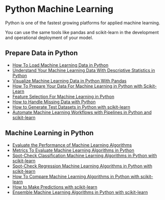 # Python Machine Learning

Python is one of the fastest growing platforms for applied machine learning.

You can use the same tools like pandas and scikit-learn in the development and operational deployment of your model.

## Prepare Data in Python
* [How To Load Machine Learning Data in Python](https://github.com/khanhnamle1994/applied-machine-learning/blob/master/Machine-Learning-Python/load_ml_data_python.ipynb)
* [Understand Your Machine Learning Data With Descriptive Statistics in Python](https://github.com/khanhnamle1994/applied-machine-learning/blob/master/Machine-Learning-Python/understand_ml_data_descriptive_statistics_python.ipynb)
* [Visualize Machine Learning Data in Python With Pandas](https://github.com/khanhnamle1994/applied-machine-learning/blob/master/Machine-Learning-Python/visual_ml_data_in_python_with_pandas.ipynb)
* [How To Prepare Your Data For Machine Learning in Python with Scikit-Learn](https://github.com/khanhnamle1994/applied-machine-learning/blob/master/Machine-Learning-Python/prepare_data_for_ml_in_python_scikit_learn.ipynb)
* [Feature Selection For Machine Learning in Python](https://github.com/khanhnamle1994/applied-machine-learning/blob/master/Machine-Learning-Python/feature_selection_ml_python.ipynb)
* [How to Handle Missing Data with Python](https://github.com/khanhnamle1994/applied-machine-learning/blob/master/Machine-Learning-Python/how_to_handle_missing_data_with_Python.ipynb)
* [How to Generate Test Datasets in Python with scikit-learn](https://github.com/khanhnamle1994/applied-machine-learning/blob/master/Machine-Learning-Python/how_to_generate_test_datasets_in_Python_with_scikit_learn.ipynb)
* [Automate Machine Learning Workflows with Pipelines in Python and scikit-learn](https://github.com/khanhnamle1994/applied-machine-learning/blob/master/Machine-Learning-Python/automate_ml_workflows_with_pipelines_in_Python_and_scikit_learn.ipynb)

## Machine Learning in Python
* [Evaluate the Performance of Machine Learning Algorithms](https://github.com/khanhnamle1994/applied-machine-learning/blob/master/Machine-Learning-Python/evaluate_performance_ml_algoritms_python_resampling.ipynb)
* [Metrics To Evaluate Machine Learning Algorithms in Python](https://github.com/khanhnamle1994/applied-machine-learning/blob/master/Machine-Learning-Python/metrics_to_evaluate_ml_algorithms_python.ipynb)
* [Spot-Check Classification Machine Learning Algorithms in Python with scikit-learn](https://github.com/khanhnamle1994/applied-machine-learning/blob/master/Machine-Learning-Python/spot_check_classification_ml_algorithms_python_scikit_learn.ipynb)
* [Spot-Check Regression Machine Learning Algorithms in Python with scikit-learn](https://github.com/khanhnamle1994/applied-machine-learning/blob/master/Machine-Learning-Python/spot_check_regression_ml_algorithms_in_python_scikit_learn.ipynb)
* [How To Compare Machine Learning Algorithms in Python with scikit-learn](https://github.com/khanhnamle1994/applied-machine-learning/blob/master/Machine-Learning-Python/compare_ml_algorithms_in_python_scikit_learn.ipynb)
* [How to Make Predictions with scikit-learn](https://github.com/khanhnamle1994/applied-machine-learning/blob/master/Machine-Learning-Python/how_to_make_predictions_with_scikit_learn.ipynb)
* [Ensemble Machine Learning Algorithms in Python with scikit-learn](https://github.com/khanhnamle1994/applied-machine-learning/blob/master/Machine-Learning-Python/ensemble_ml_algorithms_in_Python_with_scikit_learn.ipynb)

